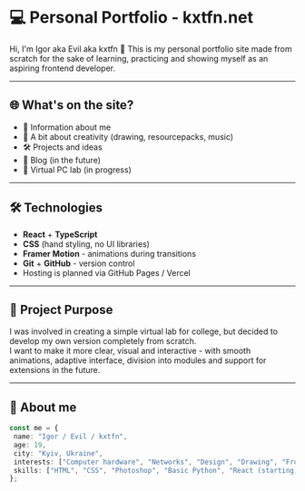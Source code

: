 # 💻 Personal Portfolio - kxtfn.net

Hi, I'm Igor aka Evil aka kxtfn 👾 
This is my personal portfolio site made from scratch for the sake of learning, practicing and showing myself as an aspiring frontend developer.

---

## 🌐 What's on the site?

- 🧠 Information about me
- 🎨 A bit about creativity (drawing, resourcepacks, music)
- 🛠 Projects and ideas
- 📖 Blog (in the future)
- 🧪 Virtual PC lab (in progress)

---

## 🛠️ Technologies

- **React** + **TypeScript**
- **CSS** (hand styling, no UI libraries)
- **Framer Motion** - animations during transitions
- **Git** + **GitHub** - version control
- Hosting is planned via GitHub Pages / Vercel

---

## 🎯 Project Purpose

I was involved in creating a simple virtual lab for college, but decided to develop my own version completely from scratch.  
I want to make it more clear, visual and interactive - with smooth animations, adaptive interface, division into modules and support for extensions in the future.

---

## 🧠 About me

```ts
const me = {
 name: "Igor / Evil / kxtfn",
 age: 19,
 city: "Kyiv, Ukraine",
 interests: ["Computer hardware", "Networks", "Design", "Drawing", "Frontend"],
 skills: ["HTML", "CSS", "Photoshop", "Basic Python", "React (starting)", "TS (in process)"],
};
